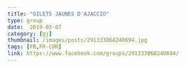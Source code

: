 ```yaml
---
title: "GILETS JAUNES D'AJACCIO"
type: group
date:  2019-03-07
category: [gj]
thumbnail: /images/posts/291333868240694.jpg
tags: [FR,FR-COR]
link: https://www.facebook.com/groups/291333868240694/
---
```


